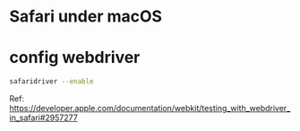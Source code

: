 Safari under macOS
===
# config webdriver 
```bash
safaridriver --enable
```
Ref: https://developer.apple.com/documentation/webkit/testing_with_webdriver_in_safari#2957277
